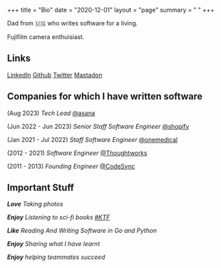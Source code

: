 +++
title = "Bio"
date = "2020-12-01"
layout = "page"
summary = " "
+++

Dad from 🇺🇬 who writes software for a living.

Fujifilm camera enthuisiast.

## Links

[LinkedIn](https://www.linkedin.com/in/muranga/)
[Github](https://github.com/jamesmura)
[Twitter](https://twitter.com/murangajames)
[Mastadon](https://mas.to/@jmuranga)


## Companies for which I have written software
(Aug 2023) *Tech Lead* [@asana](https://www.asana.com)

(Jun 2022 - Jun 2023) *Senior Staff Software Engineer* [@shopify](https://www.shopify.com)

(Jan 2021 - Jul 2022) *Staff Software Engineer* [@onemedical](https://www.onemedical.com)

(2012 - 2021) *Software Engineer* [@Thoughtworks](https://www.thoughtworks.com)

(2011 - 2013) *Founding Engineer* [@CodeSync](https://www.codesync.ug)


## Important Stuff

***Love** Taking photos*

***Enjoy** Listening to sci-fi books [#KTF](https://www.reddit.com/r/KTF/)*

***Like** Reading And Writing Software in Go and Python*

***Enjoy** Sharing what I have learnt*

***Enjoy** helping teammates succeed*
